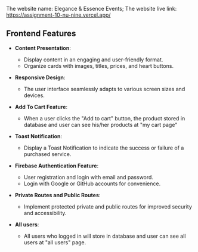 
The website name: Elegance & Essence Events;
The website live link: https://assignment-10-nu-nine.vercel.app/

## Frontend Features

- **Content Presentation**:
  - Display content in an engaging and user-friendly format.
  - Organize cards with images, titles, prices, and heart buttons.

- **Responsive Design**:
  - The user interface seamlessly adapts to various screen sizes and devices.

- **Add To Cart Feature**:
  - When a user clicks the "Add to cart" button, the product stored in database and user can see his/her products at "my cart page"

- **Toast Notification**:
  - Display a Toast Notification to indicate the success or failure of a purchased service.

- **Firebase Authentication Feature**:
  - User registration and login with email and password.
  - Login with Google or GitHub accounts for convenience.

- **Private Routes and Public Routes**:
  - Implement protected private and public routes for improved security and accessibility.

- **All users**:
  - All users who logged in will store in database and user can see all users at "all users" page.



